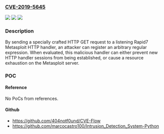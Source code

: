 ### [CVE-2019-5645](https://cve.mitre.org/cgi-bin/cvename.cgi?name=CVE-2019-5645)
![](https://img.shields.io/static/v1?label=Product&message=Metasploit%20Framework&color=blue)
![](https://img.shields.io/static/v1?label=Version&message=5.0.27%3C%3D%205.0.27%20&color=brighgreen)
![](https://img.shields.io/static/v1?label=Vulnerability&message=CWE-400%20Uncontrolled%20Resource%20Consumption&color=brighgreen)

### Description

By sending a specially crafted HTTP GET request to a listening Rapid7 Metasploit HTTP handler, an attacker can register an arbitrary regular expression. When evaluated, this malicious handler can either prevent new HTTP handler sessions from being established, or cause a resource exhaustion on the Metasploit server.

### POC

#### Reference
No PoCs from references.

#### Github
- https://github.com/404notf0und/CVE-Flow
- https://github.com/marcocastro100/Intrusion_Detection_System-Python

